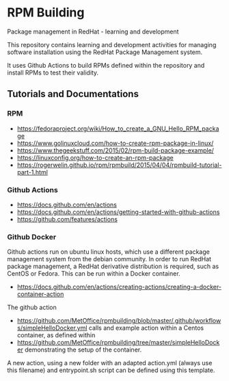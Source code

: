 # RPM Building

Package management in RedHat - learning and development

This repository contains learning and development activities for managing software installation using the RedHat Package Management system.

It uses Github Actions to build RPMs defined within the repository and install RPMs to test their validity.

## Tutorials and Documentations

### RPM

* https://fedoraproject.org/wiki/How_to_create_a_GNU_Hello_RPM_package
* https://www.golinuxcloud.com/how-to-create-rpm-package-in-linux/
* https://www.thegeekstuff.com/2015/02/rpm-build-package-example/
* https://linuxconfig.org/how-to-create-an-rpm-package
* https://rogerwelin.github.io/rpm/rpmbuild/2015/04/04/rpmbuild-tutorial-part-1.html

### Github Actions

* https://docs.github.com/en/actions
* https://docs.github.com/en/actions/getting-started-with-github-actions
* https://github.com/features/actions

### Github Docker

Github actions run on ubuntu linux hosts, which use a different package management system from the debian community.
In order to run RedHat package management, a RedHat derivative distribution is required, such as CentOS or Fedora.
This can be run within a Docker container.

* https://docs.github.com/en/actions/creating-actions/creating-a-docker-container-action

The github action
* https://github.com/MetOffice/rpmbuilding/blob/master/.github/workflows/simpleHelloDocker.yml
calls and example action within a Centos container, as defined within
* https://github.com/MetOffice/rpmbuilding/tree/master/simpleHelloDocker
demonstrating the setup of the container.

A new action, using a new folder with an adapted action.yml (always use this filename) and entrypoint.sh script can be defined using this template.
